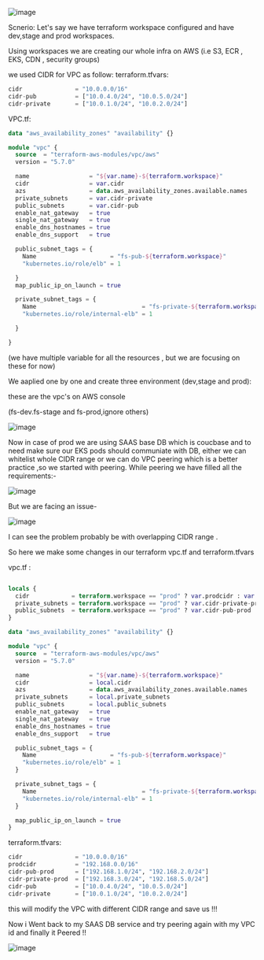 ![image](https://github.com/user-attachments/assets/aea60f6a-08d3-46fe-8e6e-6cd66765de95)



Scnerio: 
Let's say we have terraform workspace configured and have dev,stage and prod workspaces.

Using workspaces we are creating our whole infra on AWS (i.e S3, ECR , EKS, CDN , security groups)

we used CIDR for VPC as follow:
terraform.tfvars:

```tf
cidr               = "10.0.0.0/16"
cidr-pub           = ["10.0.4.0/24", "10.0.5.0/24"]
cidr-private       = ["10.0.1.0/24", "10.0.2.0/24"]
```

VPC.tf:
```tf
data "aws_availability_zones" "availability" {}

module "vpc" {
  source  = "terraform-aws-modules/vpc/aws"
  version = "5.7.0"

  name                 = "${var.name}-${terraform.workspace}"
  cidr                 = var.cidr
  azs                  = data.aws_availability_zones.available.names
  private_subnets      = var.cidr-private
  public_subnets       = var.cidr-pub
  enable_nat_gateway   = true
  single_nat_gateway   = true
  enable_dns_hostnames = true
  enable_dns_support   = true

  public_subnet_tags = {
    Name                     = "fs-pub-${terraform.workspace}"
    "kubernetes.io/role/elb" = 1

  }
  map_public_ip_on_launch = true

  private_subnet_tags = {
    Name                              = "fs-private-${terraform.workspace}"
    "kubernetes.io/role/internal-elb" = 1

  }

}
```
(we have multiple variable for all the resources , but we are focusing on these for now)

We aaplied one by one and create three environment (dev,stage and prod):

these are the vpc's on AWS console 

(fs-dev.fs-stage and fs-prod,ignore others)


![image](https://github.com/user-attachments/assets/e6f60525-f924-43e6-8537-3caad1cc8930)


Now in case of prod we are using SAAS base DB which is coucbase and to need make sure our EKS pods should communiate with DB,
either we can whitelist whole CIDR range or we can do VPC peering which is a better practice ,so we started with peering.
While peering we have filled all the requirements:-

![image](https://github.com/user-attachments/assets/1af17881-2b6b-4f3a-8fdf-696c37e7a1f1)

But we are facing an issue-

![image](https://github.com/user-attachments/assets/d69a36fd-ed4c-441c-bc71-e640a93df434)

I can see the problem probably be with overlapping CIDR range .

So here we make some changes in our terraform vpc.tf and terraform.tfvars

vpc.tf :

```tf

locals {
  cidr            = terraform.workspace == "prod" ? var.prodcidr : var.cidr
  private_subnets = terraform.workspace == "prod" ? var.cidr-private-prod : var.cidr-private
  public_subnets  = terraform.workspace == "prod" ? var.cidr-pub-prod : var.cidr-pub
}

data "aws_availability_zones" "availability" {}

module "vpc" {
  source  = "terraform-aws-modules/vpc/aws"
  version = "5.7.0"

  name                 = "${var.name}-${terraform.workspace}"
  cidr                 = local.cidr
  azs                  = data.aws_availability_zones.available.names
  private_subnets      = local.private_subnets
  public_subnets       = local.public_subnets
  enable_nat_gateway   = true
  single_nat_gateway   = true
  enable_dns_hostnames = true
  enable_dns_support   = true

  public_subnet_tags = {
    Name                     = "fs-pub-${terraform.workspace}"
    "kubernetes.io/role/elb" = 1
  }

  private_subnet_tags = {
    Name                              = "fs-private-${terraform.workspace}"
    "kubernetes.io/role/internal-elb" = 1
  }

  map_public_ip_on_launch = true
}
```

terraform.tfvars:

```tf
cidr               = "10.0.0.0/16"
prodcidr           = "192.168.0.0/16"
cidr-pub-prod      = ["192.168.1.0/24", "192.168.2.0/24"]
cidr-private-prod  = ["192.168.3.0/24", "192.168.5.0/24"]
cidr-pub           = ["10.0.4.0/24", "10.0.5.0/24"]
cidr-private       = ["10.0.1.0/24", "10.0.2.0/24"]

```

this will modify the VPC with different CIDR range and save us !!!


Now i Went back to my SAAS DB service and try peering again with my VPC id and finally it Peered !!

![image](https://github.com/user-attachments/assets/e9b25a46-5f8a-4b72-8ca0-7c51c0e7eb9f)

